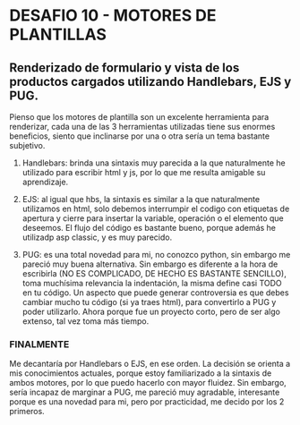 # DESAFIO 10 - MOTORES DE PLANTILLAS

## Renderizado de formulario y vista de los productos cargados utilizando Handlebars, EJS y PUG.

Pienso que los motores de plantilla son un excelente herramienta para renderizar, cada una de las 3 herramientas utilizadas tiene sus enormes beneficios, siento que inclinarse por una o otra sería un tema bastante subjetivo.

1. Handlebars: brinda una sintaxis muy parecida a la que naturalmente he utilizado para escribir html y js, por lo que me resulta amigable su aprendizaje.

2. EJS: al igual que hbs, la sintaxis es similar a la que naturalmente utilizamos en html, solo debemos interrumpir el codigo con etiquetas de apertura y cierre para insertar la variable, operación o el elemento que deseemos. El flujo del código es bastante bueno, porque además he utilizadp asp classic, y es muy parecido.

3. PUG: es una total novedad para mi, no conozco python, sin embargo me pareció muy buena alternativa. Sin embargo es diferente a la hora de escribirla (NO ES COMPLICADO, DE HECHO ES BASTANTE SENCILLO), toma muchísima relevancia la indentación, la misma define casi TODO en tu código. Un aspecto que puede generar controversia es que debes cambiar mucho tu código (si ya traes html), para convertirlo a PUG y poder utilizarlo. Ahora porque fue un proyecto corto, pero de ser algo extenso, tal vez toma más tiempo.

### FINALMENTE

Me decantaría por Handlebars o EJS, en ese orden. La decisión se orienta a mis conocimientos actuales, porque estoy familiarizado a la sintaxis de ambos motores, por lo que puedo hacerlo con mayor fluidez. Sin embargo, sería incapaz de marginar a PUG, me pareció muy agradable, interesante porque es una novedad para mi, pero por practicidad, me decido por los 2 primeros.
